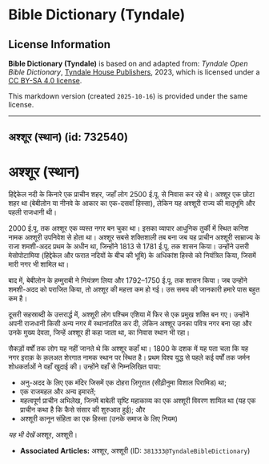 # Bible Dictionary (Tyndale)

## License Information

**Bible Dictionary (Tyndale)** is based on and adapted from: _Tyndale Open Bible Dictionary_, [Tyndale House Publishers](https://tyndaleopenresources.com/), 2023, which is licensed under a [CC BY-SA 4.0 license](https://creativecommons.org/licenses/by-sa/4.0/legalcode.en).

This markdown version (created `2025-10-16`) is provided under the same license.



--------------------------------

## अश्शूर (स्थान) (id: 732540)

अश्शूर (स्थान)
==============

हिद्देकेल नदी के किनारे एक प्राचीन शहर, जहाँ लोग 2500 ई.पू. से निवास कर रहे थे। अश्शूर एक छोटा शहर था (बेबीलोन या नीनवे के आकार का एक\-दसवाँ हिस्सा), लेकिन यह अश्शूरी राज्य की मातृभूमि और पहली राजधानी थी।

2000 ई.पू. तक अश्शूर एक व्यस्त नगर बन चुका था। इसका व्यापार आधुनिक तुर्की में स्थित कनिश नामक अश्शूरी उपनिवेश से होता था। अश्शूर सबसे शक्तिशाली तब बना जब यह प्राचीन अश्शूरी साम्राज्य के राजा शमशी\-अदद प्रथम के अधीन था, जिन्होंने 1813 से 1781 ई.पू. तक शासन किया। उन्होंने उत्तरी मेसोपोटामिया (हिद्देकेल और फरात नदियों के बीच की भूमि) के अधिकांश हिस्से को नियंत्रित किया, जिसमें मारी नगर भी शामिल था।

बाद में, बेबीलोन के हम्मुराबी ने नियंत्रण लिया और 1792–1750 ई.पू. तक शासन किया। जब उन्होंने शमशी\-अदद को पराजित किया, तो अश्शूर की महत्ता कम हो गई। उस समय की जानकारी हमारे पास बहुत कम है।

दूसरी सहस्राब्दी के उत्तरार्द्ध में, अश्शूरी लोग पश्चिम एशिया में फिर से एक प्रमुख शक्ति बन गए। उन्होंने अपनी राजधानी किसी अन्य नगर में स्थानांतरित कर दी, लेकिन अश्शूर उनका पवित्र नगर बना रहा और उनके मुख्य देवता, जिन्हें अश्शूर ही कहा जाता था, का निवास स्थान भी रहा।

सैकड़ों वर्षों तक लोग यह नहीं जानते थे कि अश्शूर कहाँ था। 1800 के दशक में यह पता चला कि यह नगर इराक़ के क़लअत शेरगात नामक स्थान पर स्थित है। प्रथम विश्व युद्ध से पहले कई वर्षों तक जर्मन शोधकर्ताओं ने वहाँ खुदाई की। उन्होंने वहाँ से निम्नलिखित पाया:

* अनु\-अदद के लिए एक मंदिर जिसमें एक दोहरा ज़िगुरात (सीढ़ीनुमा विशाल पिरामिड) था;
* एक राजमहल और अन्य इमारतें;
* महत्वपूर्ण प्राचीन अभिलेख, जिनमें बाबेली सृष्टि महाकाव्य का एक अश्शूरी विवरण शामिल था (यह एक प्राचीन कथा है कि कैसे संसार की शुरुआत हुई); और
* अश्शूरी कानून संहिता का एक हिस्सा (उनके समाज के लिए नियम)

*यह भी देखें* अश्शूर, अश्शूरी।

* **Associated Articles:** अश्शूर, अश्शूरी (ID: `381333@TyndaleBibleDictionary`)

